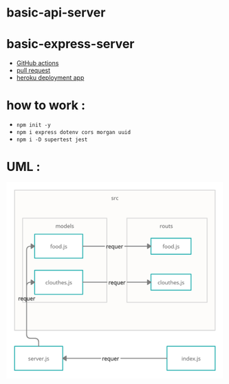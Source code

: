 # basic-api-server

# basic-express-server

* [GitHub actions](https://github.com/ahmadfrijat/basic-api-server/actions)
* [pull request](https://github.com/ahmadfrijat/basic-api-server/pull/1)
* [heroku deployment app](https://ahmad-basic-api-server.herokuapp.com/)


# how to work :

* ```npm init -y ```
* ```npm i express dotenv cors morgan uuid ```
* ```npm i -D supertest jest ```


# UML :
![url](assist/uml-diagrams.png)
